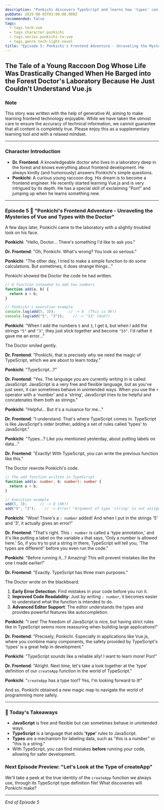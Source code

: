 ```yaml
---
description: "Ponkichi discovers TypeScript and learns how 'types' can prevent unexpected bugs in his code."
pubDate: 2025-08-05T03:00:00.000Z
recommended: false
tags:
  - tags.tech.vue
  - tags.character.ponkichi
  - tags.series.ponkichi-to-vue
  - tags.genre.tech-light-novel
title: "Episode 5: Ponkichi's Frontend Adventure - Unraveling the Mysteries of Vue and Types with the Doctor"
---
```


## The Tale of a Young Raccoon Dog Whose Life Was Drastically Changed When He Barged into the Forest Doctor's Laboratory Because He Just Couldn't Understand Vue.js

### Note

This story was written with the help of generative AI, aiming to make learning frontend technology enjoyable.
While we have taken the utmost care to ensure the accuracy of technical information, we cannot guarantee that all content is completely true.
Please enjoy this as a supplementary learning tool and with a relaxed mindset.

---

### Character Introduction

*   **Dr. Frontend**: A knowledgeable doctor who lives in a laboratory deep in the forest and knows everything about frontend development. He always kindly (and humorously) answers Ponkichi's simple questions.
*   **Ponkichi**: A curious young raccoon dog. His dream is to become a frontend engineer. He recently started learning Vue.js and is very intrigued by its depth. He has a special skill of exclaiming "Pon!" and jumping up when he learns something new.

---

### Episode 5 🦝 "Ponkichi's Frontend Adventure - Unraveling the Mysteries of Vue and Types with the Doctor"

A few days later, Ponkichi came to the laboratory with a slightly troubled look on his face.

**Ponkichi**: "Hello, Doctor... There's something I'd like to ask you."

**Dr. Frontend**: "Oh, Ponkichi. What's wrong? You look so serious."

**Ponkichi**: "The other day, I tried to make a simple function to do some calculations. But sometimes, it does strange things..."

Ponkichi showed the Doctor the code he had written.

```javascript
// A function intended to add two numbers
function add(a, b) {
  return a + b;
}

// Ponkichi's execution example
console.log(add(5, 3));      // -> 8  (This is OK!)
console.log(add("5", "3"));    // -> "53" (Huh?)
```

**Ponkichi**: "When I add the numbers `5` and `3`, I get `8`, but when I add the strings `"5"` and `"3"`, they just stick together and become `"53"`. I'd rather it gave me an error..."

The Doctor smiled gently.

**Dr. Frontend**: "Ponkichi, that is precisely why we need the magic of TypeScript, which we are about to learn today."

**Ponkichi**: "TypeScript...?"

**Dr. Frontend**: "Yes. The language you are currently writing in is called JavaScript. JavaScript is a very free and flexible language, but as you've just seen, it can sometimes behave in unintended ways. When you use the `+` operator with a 'number' and a 'string', JavaScript tries to be helpful and concatenates them both as strings."

**Ponkichi**: "Helpful... But it's a nuisance for me..."

**Dr. Frontend**: "I understand. That's where TypeScript comes in. TypeScript is like JavaScript's older brother, adding a set of rules called 'types' to JavaScript."

**Ponkichi**: "Types...? Like you mentioned yesterday, about putting labels on data..."

**Dr. Frontend**: "Exactly! With TypeScript, you can write the previous function like this."

The Doctor rewrote Ponkichi's code.

```typescript
// The add function written in TypeScript
function add(a: number, b: number): number {
  return a + b;
}

// Execution example
add(5, 3);      // -> 8 (OK!)
add("5", "3");    // -> Error! "Argument of type 'string' is not assignable to parameter of type 'number'."
```

**Ponkichi**: "Wow! There's a `: number` added! And when I put in the strings '5' and '3', it actually gives an error!"

**Dr. Frontend**: "That's right. This `: number` is called a 'type annotation,' and it's like putting a label on the variable `a` that says, 'Only a number is allowed here.' So, if you try to put a string in there, TypeScript will tell you, 'The types are different!' before you even run the code."

**Ponkichi**: "Before running it...? Amazing! This will prevent mistakes like the one I made earlier!"

**Dr. Frontend**: "Exactly. TypeScript has three main purposes."

The Doctor wrote on the blackboard.

1.  **Early Error Detection**: Find mistakes in your code before you run it.
2.  **Improved Code Readability**: Just by writing `: number`, it becomes easier to understand what the function is intended to do.
3.  **Advanced Editor Support**: The editor understands the types and provides powerful features like autocompletion.

**Ponkichi**: "I see! The freedom of JavaScript is nice, but having strict rules like in TypeScript seems more reassuring when building large applications!"

**Dr. Frontend**: "Precisely, Ponkichi. Especially in applications like Vue.js, where you combine many components, the safety provided by TypeScript's 'types' is a great help in development."

**Ponkichi**: "TypeScript sounds like a reliable ally! I want to learn more! Pon!"

**Dr. Frontend**: "Alright. Next time, let's take a look together at the 'type' definition of our `createApp` function in the world of TypeScript."

**Ponkichi**: "`createApp` has a type too!? Yes, I'm looking forward to it!"

And so, Ponkichi obtained a new magic map to navigate the world of programming more safely.

---

### **🌟 Today's Takeaways**

- **JavaScript** is free and flexible but can sometimes behave in unintended ways.
- **TypeScript** is a language that adds **'type'** rules to JavaScript.
- **Types** are a mechanism for labeling data, such as "this is a number" or "this is a string."
- With TypeScript, you can find mistakes **before** running your code, allowing for safer development.

### **Next Episode Preview: "Let's Look at the Type of createApp"**

We'll take a peek at the true identity of the `createApp` function we always use, through its TypeScript type definition file! What discoveries will Ponkichi make?

---
*End of Episode 5*